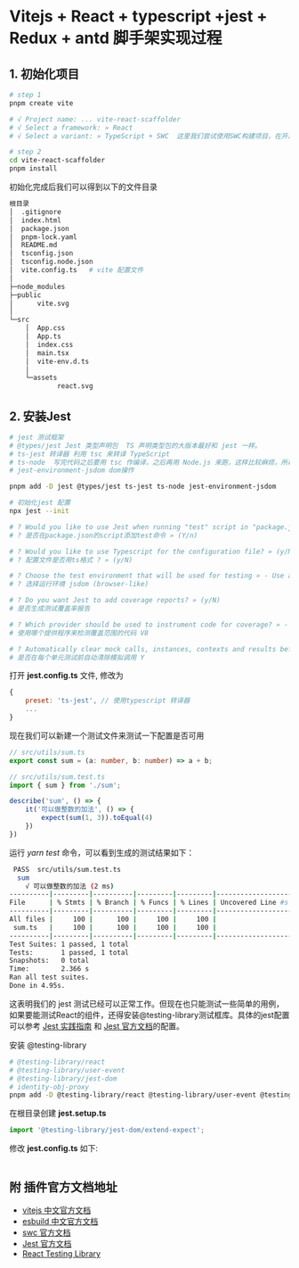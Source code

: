 # Vitejs + React + typescript +jest + Redux + antd 脚手架实现过程

## 1. 初始化项目

```bash
# step 1
pnpm create vite

# √ Project name: ... vite-react-scaffolder
# √ Select a framework: » React
# √ Select a variant: » TypeScript + SWC  这里我们尝试使用SWC构建项目，在开发时会将babel替换为SWC,在构建时，若使用插件则会使用SWC+esbuild, 若没有使用插件则仅会使用esbuild

# step 2
cd vite-react-scaffolder
pnpm install

```

初始化完成后我们可以得到以下的文件目录

```bash
根目录
│  .gitignore 
│  index.html
│  package.json
│  pnpm-lock.yaml
│  README.md
│  tsconfig.json
│  tsconfig.node.json
│  vite.config.ts   # vite 配置文件
│
├─node_modules
├─public
│      vite.svg
│
└─src
    │  App.css
    │  App.ts
    │  index.css
    │  main.tsx
    │  vite-env.d.ts
    │
    └─assets
            react.svg
```


## 2. 安装Jest
```bash 
# jest 测试框架
# @types/jest Jest 类型声明包  TS 声明类型包的大版本最好和 jest 一样。
# ts-jest 转译器 利用 tsc 来转译 TypeScript  
# ts-node  写完代码之后要用 tsc 作编译，之后再用 Node.js 来跑，这样比较麻烦，所以我们会用 ts-node 来直接跑 ts 代码，省去了编译阶段。
# jest-environment-jsdom dom操作

pnpm add -D jest @types/jest ts-jest ts-node jest-environment-jsdom

# 初始化jest 配置
npx jest --init

# ? Would you like to use Jest when running "test" script in "package.json"? » (Y/n) Y
# ? 是否在package.json的script添加test命令 » (Y/n)

# ? Would you like to use Typescript for the configuration file? » (y/N)  Y
# ? 配置文件是否用ts格式 ? » (y/N)

# ? Choose the test environment that will be used for testing » - Use arrow-keys. Return to submit.
# ? 选择运行环境 jsdom (browser-like)

# ? Do you want Jest to add coverage reports? » (y/N)
# 是否生成测试覆盖率报告

# ? Which provider should be used to instrument code for coverage? » - Use arrow-keys. Return to submit.
# 使用哪个提供程序来检测覆盖范围的代码 V8

# ? Automatically clear mock calls, instances, contexts and results before every test? 
# 是否在每个单元测试前自动清除模拟调用 Y
```
打开 **jest.config.ts** 文件, 修改为
```js
{
    preset: 'ts-jest', // 使用typescript 转译器
    ...
}
```

现在我们可以新建一个测试文件来测试一下配置是否可用

```ts
// src/utils/sum.ts
export const sum = (a: number, b: number) => a + b;

// src/utils/sum.test.ts
import { sum } from './sum';

describe('sum', () => {
    it('可以做整数的加法', () => {
        expect(sum(1, 3)).toEqual(4)
    })
})
```
运行 *yarn test* 命令，可以看到生成的测试结果如下：

```bash
 PASS  src/utils/sum.test.ts                                                                                                                                                                                                     
  sum
    √ 可以做整数的加法 (2 ms)                                                                                                                                                                                                                    
----------|---------|----------|---------|---------|-------------------                                                                                                                                                          
File      | % Stmts | % Branch | % Funcs | % Lines | Uncovered Line #s                                                                                                                                                           
----------|---------|----------|---------|---------|-------------------
All files |     100 |      100 |     100 |     100 | 
 sum.ts   |     100 |      100 |     100 |     100 | 
----------|---------|----------|---------|---------|-------------------
Test Suites: 1 passed, 1 total
Tests:       1 passed, 1 total
Snapshots:   0 total
Time:        2.366 s
Ran all test suites.
Done in 4.95s.
```
这表明我们的 jest 测试已经可以正常工作。但现在也只能测试一些简单的用例，如果要能测试React的组件，还得安装@testing-library测试框库。具体的jest配置可以参考 [Jest 实践指南](https://github.yanhaixiang.com/jest-tutorial/) 和 [Jest 官方文档](https://jestjs.io/zh-Hans/)的配置。

安装 @testing-library
```bash
# @testing-library/react
# @testing-library/user-event
# @testing-library/jest-dom
# identity-obj-proxy
pnpm add -D @testing-library/react @testing-library/user-event @testing-library/jest-dom identity-obj-proxy react-test-renderer @types/react-test-renderer
```

在根目录创建 **jest.setup.ts** 

```ts
import '@testing-library/jest-dom/extend-expect';
```

修改 **jest.config.ts** 如下:

```ts


```



## 附 插件官方文档地址
- [vitejs 中文官方文档](https://cn.vitejs.dev/)
- [esbuild 中文官方文档](https://esbuild.docschina.org/)
- [swc 官方文档](https://swc.rs/)
- [Jest 官方文档](https://jestjs.io/zh-Hans/)
- [React Testing Library](https://testing-library.com/docs/react-testing-library/intro/)